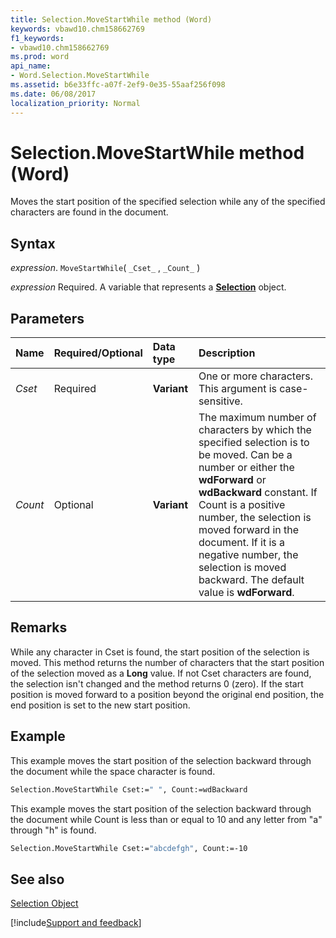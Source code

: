 ```yaml
---
title: Selection.MoveStartWhile method (Word)
keywords: vbawd10.chm158662769
f1_keywords:
- vbawd10.chm158662769
ms.prod: word
api_name:
- Word.Selection.MoveStartWhile
ms.assetid: b6e33ffc-a07f-2ef9-0e35-55aaf256f098
ms.date: 06/08/2017
localization_priority: Normal
---
```



# Selection.MoveStartWhile method (Word)

Moves the start position of the specified selection while any of the specified characters are found in the document.


## Syntax

_expression_. `MoveStartWhile`( `_Cset_` , `_Count_` )

_expression_ Required. A variable that represents a **[Selection](Word.Selection.md)** object.


## Parameters



|Name|Required/Optional|Data type|Description|
|:-----|:-----|:-----|:-----|
| _Cset_|Required| **Variant**|One or more characters. This argument is case-sensitive.|
| _Count_|Optional| **Variant**|The maximum number of characters by which the specified selection is to be moved. Can be a number or either the  **wdForward** or **wdBackward** constant. If Count is a positive number, the selection is moved forward in the document. If it is a negative number, the selection is moved backward. The default value is **wdForward**.|

## Remarks

While any character in Cset is found, the start position of the selection is moved. This method returns the number of characters that the start position of the selection moved as a  **Long** value. If not Cset characters are found, the selection isn't changed and the method returns 0 (zero). If the start position is moved forward to a position beyond the original end position, the end position is set to the new start position.


## Example

This example moves the start position of the selection backward through the document while the space character is found.


```vb
Selection.MoveStartWhile Cset:=" ", Count:=wdBackward
```

This example moves the start position of the selection backward through the document while Count is less than or equal to 10 and any letter from "a" through "h" is found.




```vb
Selection.MoveStartWhile Cset:="abcdefgh", Count:=-10
```


## See also


[Selection Object](Word.Selection.md)

[!include[Support and feedback](~/includes/feedback-boilerplate.md)]